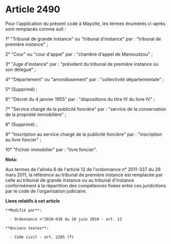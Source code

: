 # Article 2490

Pour l'application du présent code à Mayotte, les termes énumérés ci-après sont remplacés comme suit :

1° "Tribunal de grande instance" ou "tribunal d'instance" par : "tribunal de première instance" ;

2° "Cour" ou "cour d'appel" par : "chambre d'appel de Mamoudzou" ;

3° "Juge d'instance" par : "président du tribunal de première instance ou son délégué" ;

4° "Département" ou "arrondissement" par : "collectivité départementale" ;

5° (Supprimé) ;

6° "Décret du 4 janvier 1955" par : "dispositions du titre IV du livre IV" ;

7° "Service chargé de la publicité foncière" par : "service de la conservation de la propriété immobilière" ;

8° (Supprimé) ;

9° "Inscription au service chargé de la publicité foncière" par : "inscription au livre foncier" ;

10° "Fichier immobilier" par : "livre foncier".

**Nota:**

Aux termes de l'alinéa 6 de l'article 12 de l'ordonnance n° 2011-337 du 29 mars 2011, la référence au tribunal de première
instance est remplacée par celle au tribunal de grande instance ou au tribunal d'instance conformément à la répartition des
compétences fixées entre ces juridictions par le code de l'organisation judiciaire.

**Liens relatifs à cet article**

	**Modifié par**:

	  - Ordonnance n°2010-638 du 10 juin 2010 - art. 12

	**Anciens textes**:

	  - Code civil - art. 2285 (T)
